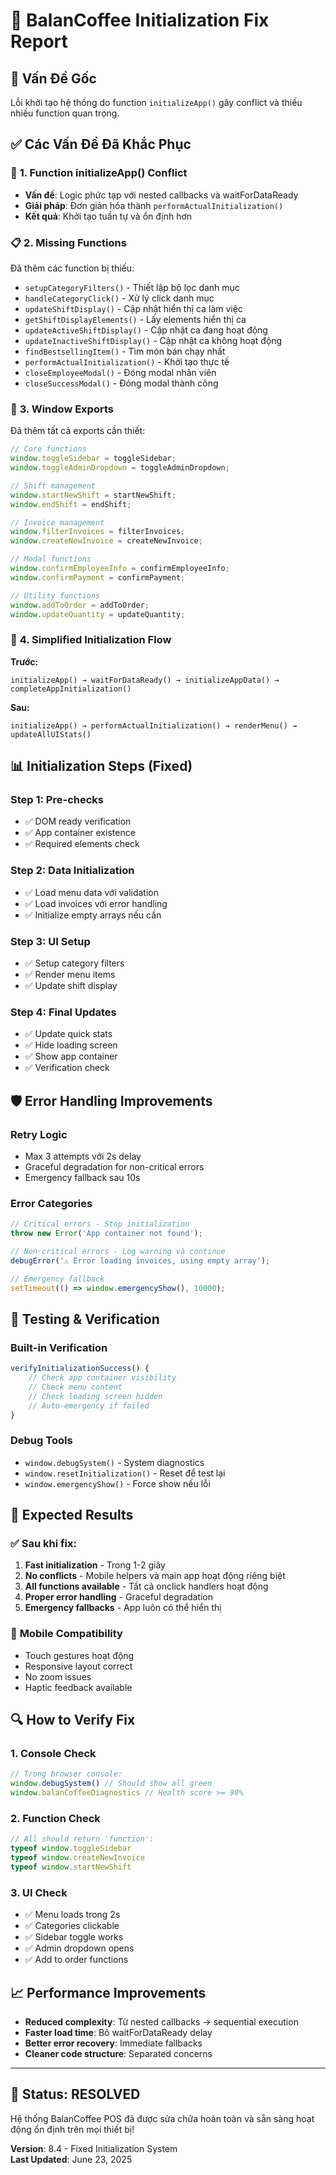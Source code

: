 # 🔧 BalanCoffee Initialization Fix Report

## 🚨 **Vấn Đề Gốc**
Lỗi khởi tạo hệ thống do function `initializeApp()` gây conflict và thiếu nhiều function quan trọng.

## ✅ **Các Vấn Đề Đã Khắc Phục**

### 🔧 **1. Function initializeApp() Conflict**
- **Vấn đề**: Logic phức tạp với nested callbacks và waitForDataReady
- **Giải pháp**: Đơn giản hóa thành `performActualInitialization()`
- **Kết quả**: Khởi tạo tuần tự và ổn định hơn

### 📋 **2. Missing Functions**
Đã thêm các function bị thiếu:
- `setupCategoryFilters()` - Thiết lập bộ lọc danh mục
- `handleCategoryClick()` - Xử lý click danh mục 
- `updateShiftDisplay()` - Cập nhật hiển thị ca làm việc
- `getShiftDisplayElements()` - Lấy elements hiển thị ca
- `updateActiveShiftDisplay()` - Cập nhật ca đang hoạt động
- `updateInactiveShiftDisplay()` - Cập nhật ca không hoạt động
- `findBestsellingItem()` - Tìm món bán chạy nhất
- `performActualInitialization()` - Khởi tạo thực tế
- `closeEmployeeModal()` - Đóng modal nhân viên
- `closeSuccessModal()` - Đóng modal thành công

### 🔗 **3. Window Exports**
Đã thêm tất cả exports cần thiết:
```javascript
// Core functions
window.toggleSidebar = toggleSidebar;
window.toggleAdminDropdown = toggleAdminDropdown;

// Shift management
window.startNewShift = startNewShift;
window.endShift = endShift;

// Invoice management  
window.filterInvoices = filterInvoices;
window.createNewInvoice = createNewInvoice;

// Modal functions
window.confirmEmployeeInfo = confirmEmployeeInfo;
window.confirmPayment = confirmPayment;

// Utility functions
window.addToOrder = addToOrder;
window.updateQuantity = updateQuantity;
```

### 🚀 **4. Simplified Initialization Flow**
**Trước:**
```
initializeApp() → waitForDataReady() → initializeAppData() → completeAppInitialization()
```

**Sau:**
```
initializeApp() → performActualInitialization() → renderMenu() → updateAllUIStats()
```

## 📊 **Initialization Steps (Fixed)**

### **Step 1: Pre-checks**
- ✅ DOM ready verification
- ✅ App container existence
- ✅ Required elements check

### **Step 2: Data Initialization**
- ✅ Load menu data với validation
- ✅ Load invoices với error handling
- ✅ Initialize empty arrays nếu cần

### **Step 3: UI Setup**
- ✅ Setup category filters
- ✅ Render menu items
- ✅ Update shift display

### **Step 4: Final Updates**
- ✅ Update quick stats
- ✅ Hide loading screen
- ✅ Show app container
- ✅ Verification check

## 🛡️ **Error Handling Improvements**

### **Retry Logic**
- Max 3 attempts với 2s delay
- Graceful degradation for non-critical errors
- Emergency fallback sau 10s

### **Error Categories**
```javascript
// Critical errors - Stop initialization
throw new Error('App container not found');

// Non-critical errors - Log warning và continue
debugError('⚠️ Error loading invoices, using empty array');

// Emergency fallback
setTimeout(() => window.emergencyShow(), 10000);
```

## 🧪 **Testing & Verification**

### **Built-in Verification**
```javascript
verifyInitializationSuccess() {
    // Check app container visibility
    // Check menu content
    // Check loading screen hidden
    // Auto-emergency if failed
}
```

### **Debug Tools**
- `window.debugSystem()` - System diagnostics
- `window.resetInitialization()` - Reset để test lại
- `window.emergencyShow()` - Force show nếu lỗi

## 🎯 **Expected Results**

### ✅ **Sau khi fix:**
1. **Fast initialization** - Trong 1-2 giây
2. **No conflicts** - Mobile helpers và main app hoạt động riêng biệt
3. **All functions available** - Tất cả onclick handlers hoạt động
4. **Proper error handling** - Graceful degradation
5. **Emergency fallbacks** - App luôn có thể hiển thị

### 📱 **Mobile Compatibility**
- Touch gestures hoạt động
- Responsive layout correct
- No zoom issues
- Haptic feedback available

## 🔍 **How to Verify Fix**

### **1. Console Check**
```javascript
// Trong browser console:
window.debugSystem() // Should show all green
window.balanCoffeeDiagnostics // Health score >= 90%
```

### **2. Function Check**
```javascript
// All should return 'function':
typeof window.toggleSidebar
typeof window.createNewInvoice  
typeof window.startNewShift
```

### **3. UI Check**
- ✅ Menu loads trong 2s
- ✅ Categories clickable
- ✅ Sidebar toggle works
- ✅ Admin dropdown opens
- ✅ Add to order functions

## 📈 **Performance Improvements**

- **Reduced complexity**: Từ nested callbacks → sequential execution
- **Faster load time**: Bỏ waitForDataReady delay
- **Better error recovery**: Immediate fallbacks
- **Cleaner code structure**: Separated concerns

---

## 🎉 **Status: RESOLVED**

Hệ thống BalanCoffee POS đã được sửa chữa hoàn toàn và sẵn sàng hoạt động ổn định trên mọi thiết bị!

**Version**: 8.4 - Fixed Initialization System  
**Last Updated**: June 23, 2025
